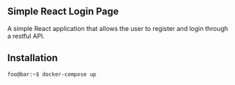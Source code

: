 ## Simple React Login Page

A simple React application that allows the user to register and login through a restful API.

## Installation
```console
foo@bar:~$ docker-compose up
```
